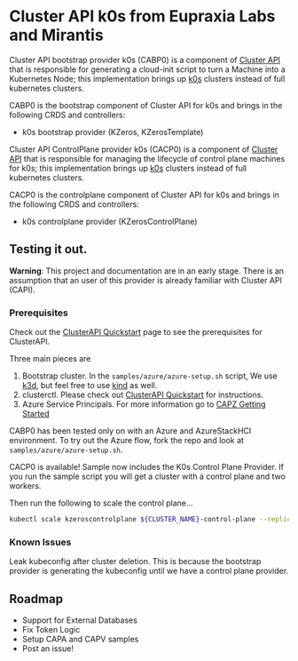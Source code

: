 # Cluster API k0s from Eupraxia Labs and Mirantis

Cluster API bootstrap provider k0s (CABP0) is a component of [Cluster API](https://github.com/kubernetes-sigs/cluster-api/blob/master/README.md) that is responsible for generating a cloud-init script to turn a Machine into a Kubernetes Node; this implementation brings up [k0s](https://k0sproject.io/) clusters instead of full kubernetes clusters.

CABP0 is the bootstrap component of Cluster API for k0s and brings in the following CRDS and controllers:
- k0s bootstrap provider (KZeros, KZerosTemplate)

Cluster API ControlPlane provider k0s (CACP0) is a component of [Cluster API](https://github.com/kubernetes-sigs/cluster-api/blob/master/README.md) that is responsible for managing the lifecycle of control plane machines for k0s; this implementation brings up [k0s](https://k0sproject.io/) clusters instead of full kubernetes clusters.

CACP0 is the controlplane component of Cluster API for k0s and brings in the following CRDS and controllers:
- k0s controlplane provider (KZerosControlPlane)

## Testing it out.

**Warning**: This project and documentation are in an early stage. There is an assumption that an user of this provider is already familiar with Cluster API (CAPI).  


### Prerequisites

Check out the [ClusterAPI Quickstart](https://cluster-api.sigs.k8s.io/user/quick-start.html) page to see the prerequisites for ClusterAPI.

Three main pieces are 

1. Bootstrap cluster. In the `samples/azure/azure-setup.sh` script, We use [k3d](https://k3d.io/), but feel free to use [kind](https://kind.sigs.k8s.io/) as well.
2. clusterctl. Please check out [ClusterAPI Quickstart](https://cluster-api.sigs.k8s.io/user/quick-start.html) for instructions.
3. Azure Service Principals. For more information go to [CAPZ Getting Started](https://github.com/kubernetes-sigs/cluster-api-provider-azure/blob/master/docs/getting-started.md)

CABP0 has been tested only on with an Azure and AzureStackHCI environment. To try out the Azure flow, fork the repo and look at `samples/azure/azure-setup.sh`.

CACP0 is available! Sample now includes the K0s Control Plane Provider. If you run the sample script you will get a cluster with a control plane and two workers.

Then run the following to scale the control plane...
```sh
kubectl scale kzeroscontrolplane ${CLUSTER_NAME}-control-plane --replicas 3
```

### Known Issues

Leak kubeconfig after cluster deletion. This is because the bootstrap provider is generating the kubeconfig until we have a control plane provider. 

## Roadmap

* Support for External Databases
* Fix Token Logic
* Setup CAPA and CAPV samples
* Post an issue!

